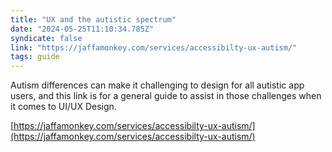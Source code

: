 ```yaml
---
title: "UX and the autistic spectrum"
date: "2024-05-25T11:10:34.785Z"
syndicate: false
link: "https://jaffamonkey.com/services/accessibilty-ux-autism/"
tags: guide
---
```


Autism differences can make it challenging to design for all autistic app users, and this link is for a general guide to assist in those challenges when it comes to UI/UX Design.

[https://jaffamonkey.com/services/accessibilty-ux-autism/](https://jaffamonkey.com/services/accessibilty-ux-autism/)